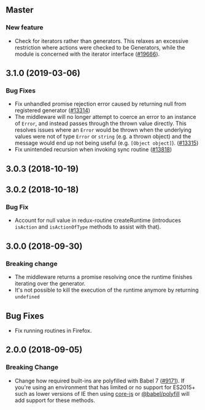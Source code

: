 ## Master

### New feature

- Check for iterators rather than generators. This relaxes an excessive restriction where actions
  were checked to be Generators, while the module is concerned with the iterator interface
  ([#19666](https://github.com/WordPress/gutenberg/pull/19666)).

## 3.1.0 (2019-03-06)

### Bug Fixes

- Fix unhandled promise rejection error caused by returning null from registered generator ([#13314](https://github.com/WordPress/gutenberg/pull/13314))
- The middleware will no longer attempt to coerce an error to an instance of `Error`, and instead passes through the thrown value directly. This resolves issues where an `Error` would be thrown when the underlying values were not of type `Error` or `string` (e.g. a thrown object) and the message would end up not being useful (e.g. `[Object object]`).
([#13315](https://github.com/WordPress/gutenberg/pull/13315))
- Fix unintended recursion when invoking sync routine ([#13818](https://github.com/WordPress/gutenberg/pull/13818))

## 3.0.3 (2018-10-19)

## 3.0.2 (2018-10-18)

### Bug Fix

- Account for null value in redux-routine createRuntime (introduces `isAction` and `isActionOfType` methods to assist with that).

## 3.0.0 (2018-09-30)

### Breaking change

- The middleware returns a promise resolving once the runtime finishes iterating over the generator.
- It's not possible to kill the execution of the runtime anymore by returning `undefined`

## Bug Fixes

- Fix running routines in Firefox.

## 2.0.0 (2018-09-05)

### Breaking Change

- Change how required built-ins are polyfilled with Babel 7 ([#9171](https://github.com/WordPress/gutenberg/pull/9171)).  If you're using an environment that has limited or no support for ES2015+ such as lower versions of IE then using [core-js](https://github.com/zloirock/core-js) or [@babel/polyfill](https://babeljs.io/docs/en/next/babel-polyfill) will add support for these methods.
